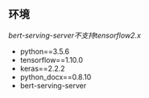 ## 环境
_bert-serving-server不支持tensorflow2.x_
- python==3.5.6
- tensorflow==1.10.0
- keras==2.2.2
- python_docx==0.8.10
- bert-serving-server

